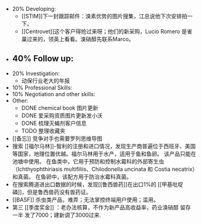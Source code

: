 - 20% Developing:
	- [[STIM]]下一封跟踪邮件：溴素优势的图片搜集，江总说他下次安排拍一下。
	- [[Centrovet]]这个客户得抢过来呀；他们的新采购，Lucio Romero 是雀巢过来的，领英上看看。溴硝醇先联系Marco。
- 40% Follow up:
	-
- 20% Investigation:
	- 动保行业老大的年报
- 10% Professional Skills:
- 10% Negotiation and other skills:
- Other:
	- DONE chemical book 图片更新
	- DONE 爱采购资质图片更新发小沃
	- DONE 梳理灭蝇剂客户信息
	- TODO 整理收藏夹
- [[备忘]] 竞争对手也需要罗列思维导图
- 搜索 [[福尔马林]]-智利的注册和进口情况，发现生产商普遍位于西班牙、美国等国家，地理位置优越。福尔马林用于水产，适用于鱼和鱼卵。 该产品只能在池塘中使用。 在鱼类中，它用于预防和控制水霉科的外部寄生虫（Ichthyophthiriasis multifiliis、Chilodonella uncinata 和 Costia necatrix）和真菌。 在鱼卵中，该配方用于防治水霉科真菌。
- 在搜索腾道进出口数据的时候，发现[[鲁西兽药]]在出口1%的 [[甲基吡啶磷]]，但是鲁西兽药没有兽药证。
- [[BASF]] 杀虫类产品，难弄；无法掌控终端用户使用；滥用。
- 第三 [[季度奖金]] ：老办法核算，不作为新产品高收益率，药业溴硝醇 留存一半 发了7000；建新调了3000过来.